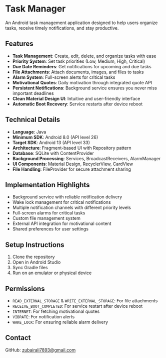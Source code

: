 # Task Manager

An Android task management application designed to help users organize tasks, receive timely notifications, and stay productive.

## Features

- **Task Management**: Create, edit, delete, and organize tasks with ease
- **Priority System**: Set task priorities (Low, Medium, High, Critical)
- **Due Date Reminders**: Get notifications for upcoming and due tasks
- **File Attachments**: Attach documents, images, and files to tasks
- **Alarm System**: Full-screen alerts for critical tasks
- **Motivational Quotes**: Daily motivation through integrated quote API
- **Persistent Notifications**: Background service ensures you never miss important deadlines
- **Clean Material Design UI**: Intuitive and user-friendly interface
- **Automatic Boot Recovery**: Service restarts after device reboot

## Technical Details

- **Language**: Java
- **Minimum SDK**: Android 8.0 (API level 26)
- **Target SDK**: Android 13 (API level 33)
- **Architecture**: Fragment-based UI with Repository pattern
- **Database**: SQLite with ContentProvider
- **Background Processing**: Services, BroadcastReceivers, AlarmManager
- **UI Components**: Material Design, RecyclerView, CardView
- **File Handling**: FileProvider for secure attachment sharing

## Implementation Highlights

- Background service with reliable notification delivery
- Wake lock management for critical notifications
- Multiple notification channels with different priority levels
- Full-screen alarms for critical tasks
- Custom file management system
- External API integration for motivational content
- Shared preferences for user settings

## Setup Instructions

1. Clone the repository
2. Open in Android Studio
3. Sync Gradle files
4. Run on an emulator or physical device

## Permissions

- `READ_EXTERNAL_STORAGE` & `WRITE_EXTERNAL_STORAGE`: For file attachments
- `RECEIVE_BOOT_COMPLETED`: For service restart after device reboot
- `INTERNET`: For fetching motivational quotes
- `VIBRATE`: For notification alerts
- `WAKE_LOCK`: For ensuring reliable alarm delivery



## Contact

GitHub: [zubairali7893@gmail.com](https://github.com/Zubair-Ali-Sandhu)
